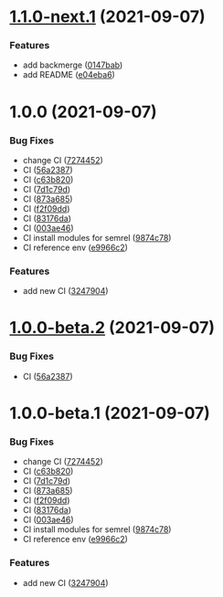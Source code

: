 # [1.1.0-next.1](https://github.com/ckoliber/actions-test/compare/1.0.0...1.1.0-next.1) (2021-09-07)


### Features

* add backmerge ([0147bab](https://github.com/ckoliber/actions-test/commit/0147bab78cc6b1dc4bf9bbddbad03de11ca3613e))
* add README ([e04eba6](https://github.com/ckoliber/actions-test/commit/e04eba6fc8c1b6dfa5afe0224e2e3781c22673db))

# 1.0.0 (2021-09-07)


### Bug Fixes

* change CI ([7274452](https://github.com/ckoliber/actions-test/commit/7274452550333a6342277e48e2c92dc52c1175aa))
* CI ([56a2387](https://github.com/ckoliber/actions-test/commit/56a238716a4f81a54533ed14b8e196b6cdeba48b))
* CI ([c63b820](https://github.com/ckoliber/actions-test/commit/c63b820d8bb81f97a86fe63e40fdb70843b86f35))
* CI ([7d1c79d](https://github.com/ckoliber/actions-test/commit/7d1c79db7374a1febe2cca50b9957dddba03702c))
* CI ([873a685](https://github.com/ckoliber/actions-test/commit/873a685ed4c8267e6cd5ffaaa67e1bc860b9fcee))
* CI ([f2f09dd](https://github.com/ckoliber/actions-test/commit/f2f09ddaec9dc2fe6cf8486b6923c265d577da64))
* CI ([83176da](https://github.com/ckoliber/actions-test/commit/83176da25ed7d54d3ddd78d38999c451c035de9e))
* CI ([003ae46](https://github.com/ckoliber/actions-test/commit/003ae46087df9202eb1230b75a342dd691b20ffc))
* CI install modules for semrel ([9874c78](https://github.com/ckoliber/actions-test/commit/9874c782fc6c3cf13c0b1a848c80f41fd9f62a7f))
* CI reference env ([e9966c2](https://github.com/ckoliber/actions-test/commit/e9966c26d7196b1e9d8c07f0b6c8ed36552958d0))


### Features

* add new CI ([3247904](https://github.com/ckoliber/actions-test/commit/32479042f2112c73082f4e6deea3a806c8fccb61))

# [1.0.0-beta.2](https://github.com/ckoliber/actions-test/compare/1.0.0-beta.1...1.0.0-beta.2) (2021-09-07)


### Bug Fixes

* CI ([56a2387](https://github.com/ckoliber/actions-test/commit/56a238716a4f81a54533ed14b8e196b6cdeba48b))

# 1.0.0-beta.1 (2021-09-07)


### Bug Fixes

* change CI ([7274452](https://github.com/ckoliber/actions-test/commit/7274452550333a6342277e48e2c92dc52c1175aa))
* CI ([c63b820](https://github.com/ckoliber/actions-test/commit/c63b820d8bb81f97a86fe63e40fdb70843b86f35))
* CI ([7d1c79d](https://github.com/ckoliber/actions-test/commit/7d1c79db7374a1febe2cca50b9957dddba03702c))
* CI ([873a685](https://github.com/ckoliber/actions-test/commit/873a685ed4c8267e6cd5ffaaa67e1bc860b9fcee))
* CI ([f2f09dd](https://github.com/ckoliber/actions-test/commit/f2f09ddaec9dc2fe6cf8486b6923c265d577da64))
* CI ([83176da](https://github.com/ckoliber/actions-test/commit/83176da25ed7d54d3ddd78d38999c451c035de9e))
* CI ([003ae46](https://github.com/ckoliber/actions-test/commit/003ae46087df9202eb1230b75a342dd691b20ffc))
* CI install modules for semrel ([9874c78](https://github.com/ckoliber/actions-test/commit/9874c782fc6c3cf13c0b1a848c80f41fd9f62a7f))
* CI reference env ([e9966c2](https://github.com/ckoliber/actions-test/commit/e9966c26d7196b1e9d8c07f0b6c8ed36552958d0))


### Features

* add new CI ([3247904](https://github.com/ckoliber/actions-test/commit/32479042f2112c73082f4e6deea3a806c8fccb61))

